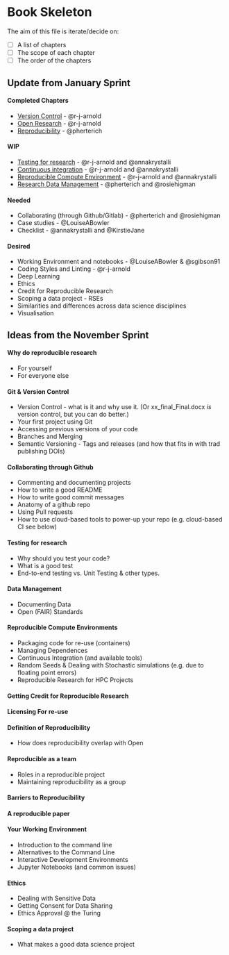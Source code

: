 # Book Skeleton
The aim of this file is iterate/decide on:
- [ ] A list of chapters
- [ ] The scope of each chapter 
- [ ] The order of the chapters

## Update from January Sprint

#### Completed Chapters
- [Version Control](chapters/version_control.md) - @r-j-arnold
- [Open Research](chapters/open_research.md) - @r-j-arnold
- [Reproducibility](chapters/reproducibility.md) - @pherterich

#### WIP
- [Testing for research](https://github.com/alan-turing-institute/the-turing-way/pull/147) - @r-j-arnold and @annakrystalli
- [Continuous integration](https://github.com/alan-turing-institute/the-turing-way/pull/146) - @r-j-arnold and @annakrystalli
- [Reproducible Compute Environment](https://github.com/alan-turing-institute/the-turing-way/pull/148) - @r-j-arnold and @annakrystalli
- [Research Data Management](https://github.com/alan-turing-institute/the-turing-way/pull/196) - @pherterich and @rosiehigman

#### Needed
- Collaborating (through Github/Gitlab) - @pherterich and @rosiehigman
- Case studies - @LouiseABowler
- Checklist - @annakrystalli and @KirstieJane

#### Desired
- Working Environment and notebooks - @LouiseABowler & @sgibson91
- Coding Styles and Linting - @r-j-arnold
- Deep Learning
- Ethics
- Credit for Reproducible Research
- Scoping a data project - RSEs
- Similarities and differences across data science disciplines
- Visualisation

## Ideas from the November Sprint

#### Why do reproducible research
- For yourself
- For everyone else

#### Git & Version Control
- Version Control - what is it and why use it. (Or xx_final_Final.docx *is* version control, but you can do better.)
- Your first project using Git
- Accessing previous versions of your code
- Branches and Merging
- Semantic Versioning - Tags and releases (and how that fits in with trad publishing DOIs)

#### Collaborating through Github
- Commenting and documenting projects
- How to write a good README
- How to write good commit messages
- Anatomy of a github repo
- Using Pull requests
- How to use cloud-based tools to power-up your repo (e.g. cloud-based CI see below)

#### Testing for research
- Why should you test your code?
- What is a good test
- End-to-end testing vs. Unit Testing & other types.

#### Data Management
- Documenting Data
- Open (FAIR) Standards

#### Reproducible Compute Environments
- Packaging code for re-use (containers)
- Managing Dependences
- Continuous Integration (and available tools)
- Random Seeds & Dealing with Stochastic simulations (e.g. due to floating point errors)
- Reproducible Research for HPC Projects

#### Getting Credit for Reproducible Research

#### Licensing For re-use

#### Definition of Reproducibility
- How does reproducibility overlap with Open

#### Reproducible as a team 
- Roles in a reproducible project
- Maintaining reproducibility as a group

#### Barriers to Reproducibility

#### A reproducible paper

#### Your Working Environment
- Introduction to the command line
- Alternatives to the Command Line
- Interactive Development Environments
- Jupyter Notebooks (and common issues)

#### Ethics
- Dealing with Sensitive Data
- Getting Consent for Data Sharing
- Ethics Approval @ the Turing

#### Scoping a data project
- What makes a good data science project
